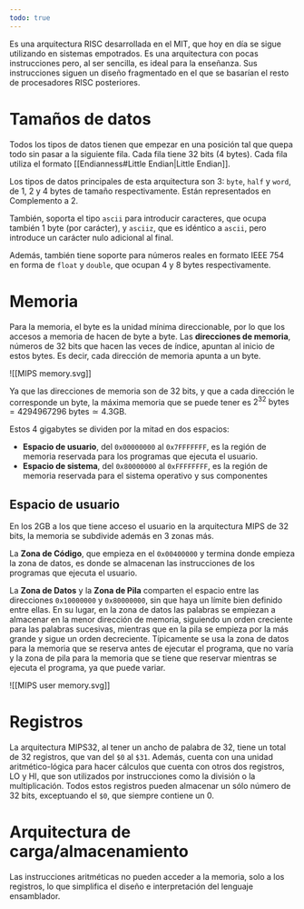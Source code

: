 ```yaml
---
todo: true
---
```


Es una arquitectura RISC desarrollada en el MIT, que hoy en día se sigue utilizando en sistemas empotrados. Es una arquitectura con pocas instrucciones pero, al ser sencilla, es ideal para la enseñanza. Sus instrucciones siguen un diseño fragmentado en el que se basarían el resto de procesadores RISC posteriores.

# Tamaños de datos

Todos los tipos de datos tienen que empezar en una posición tal que quepa todo sin pasar a la siguiente fila. Cada fila tiene 32 bits (4 bytes). Cada fila utiliza el formato [[Endianness#Little Endian|Little Endian]].

Los tipos de datos principales de esta arquitectura son 3: `byte`, `half` y `word`, de 1, 2 y 4 bytes de tamaño respectivamente. Están representados en Complemento a 2.

También, soporta el tipo `ascii` para introducir caracteres, que ocupa también 1 byte (por carácter), y `asciiz`, que es idéntico a `ascii`, pero introduce un carácter nulo adicional al final.

Además, también tiene soporte para números reales en formato IEEE 754 en forma de `float` y `double`, que ocupan 4 y 8 bytes respectivamente.

# Memoria

Para la memoria, el byte es la unidad mínima direccionable, por lo que los accesos a memoria de hacen de byte a byte. Las **direcciones de memoria**, números de 32 bits que hacen las veces de índice, apuntan al inicio de estos bytes. Es decir, cada dirección de memoria apunta a un byte.

![[MIPS memory.svg]]

Ya que las direcciones de memoria son de 32 bits, y que a cada dirección le corresponde un byte, la máxima memoria que se puede tener es $2^{32} \text{ bytes} = 4294967296 \text{ bytes} \simeq 4.3 \text{GB}$.

Estos 4 gigabytes se dividen por la mitad en dos espacios:
- **Espacio de usuario**, del `0x00000000` al `0x7FFFFFFF`, es la región de memoria reservada para los programas que ejecuta el usuario.
- **Espacio de sistema**, del `0x80000000` al `0xFFFFFFFF`, es la región de memoria reservada para el sistema operativo y sus componentes

## Espacio de usuario

En los 2GB a los que tiene acceso el usuario en la arquitectura MIPS de 32 bits, la memoria se subdivide además en 3 zonas más.

La **Zona de Código**, que empieza en el `0x00400000` y termina donde empieza la zona de datos, es donde se almacenan las instrucciones de los programas que ejecuta el usuario.

La **Zona de Datos** y la **Zona de Pila** comparten el espacio entre las direcciones `0x10000000` y `0x80000000`, sin que haya un límite bien definido entre ellas. En su lugar, en la zona de datos las palabras se empiezan a almacenar en la menor dirección de memoria, siguiendo un orden creciente para las palabras sucesivas, mientras que en la pila se empieza por la más grande y sigue un orden decreciente. Típicamente se usa la zona de datos para la memoria que se reserva antes de ejecutar el programa, que no varía y la zona de pila para la memoria que se tiene que reservar mientras se ejecuta el programa, ya que puede variar.

![[MIPS user memory.svg]]

# Registros

La arquitectura MIPS32, al tener un ancho de palabra de 32, tiene un total de 32 registros, que van del `$0` al `$31`. Además, cuenta con una unidad aritmético-lógica para hacer cálculos que cuenta con otros dos registros, LO y HI, que son utilizados por instrucciones como la división o la multiplicación. Todos estos registros pueden almacenar un sólo número de 32 bits, exceptuando el `$0`, que siempre contiene un 0.

# Arquitectura de carga/almacenamiento

Las instrucciones aritméticas no pueden acceder a la memoria, solo a los registros, lo que simplifica el diseño e interpretación del lenguaje ensamblador.
